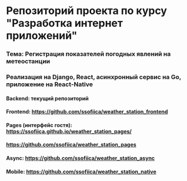 # Репозиторий проекта по курсу "Разработка интернет приложений"
### Тема: Регистрация показателей погодных явлений на метеостанции
### Реализация на Django, React, асинхронный сервис на Go, приложение на React-Native

#### Backend: текущий репозиторий
#### Frontend: https://github.com/ssofiica/weather_station_frontend
#### Pages (интерфейс гостя): https://ssofiica.github.io/weather_station_pages/
#### https://github.com/ssofiica/weather_station_pages
#### Async: https://github.com/ssofiica/weather_station_async
#### Mobile: https://github.com/ssofiica/weather_station_native
